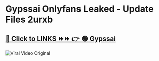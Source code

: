
 # Gypssai Onlyfans Leaked - Update Files 2urxb

## <h2><a href="https://clipsfans.com/Gypssai&ref=git">🔗 Click to LINKS ⏩⏩ 👉 🟢 Gypssai </a></h2>

<a href="https://clipsfans.com/Gypssai&ref=git" rel="nofollow" data-target="animated-image.originalLink"><img src="https://i.ibb.co.com/xMMVF88/686577567.gif" alt="Viral Video Original" style="max-width: 100%; display: inline-block;" data-target="animated-image.originalImage"></a>


